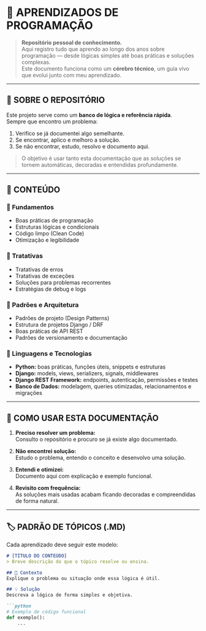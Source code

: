 # 🧠 APRENDIZADOS DE PROGRAMAÇÃO

> **Repositório pessoal de conhecimento.**  
> Aqui registro tudo que aprendo ao longo dos anos sobre programação — desde lógicas simples até boas práticas e soluções complexas.  
> Este documento funciona como um **cérebro técnico**, um guia vivo que evolui junto com meu aprendizado.

---

## 📘 SOBRE O REPOSITÓRIO

Este projeto serve como um **banco de lógica e referência rápida**.  
Sempre que encontro um problema:
1. Verifico se já documentei algo semelhante.
2. Se encontrar, aplico e melhoro a solução.
3. Se não encontrar, estudo, resolvo e documento aqui.

> O objetivo é usar tanto esta documentação que as soluções se tornem automáticas, decoradas e entendidas profundamente.

---

## 📂 CONTEÚDO

### 🔧 Fundamentos
- Boas práticas de programação  
- Estruturas lógicas e condicionais  
- Código limpo (Clean Code)  
- Otimização e legibilidade  

### 🧰 Tratativas
- Tratativas de erros  
- Tratativas de exceções  
- Soluções para problemas recorrentes  
- Estratégias de debug e logs  

### 🧩 Padrões e Arquitetura
- Padrões de projeto (Design Patterns)  
- Estrutura de projetos Django / DRF  
- Boas práticas de API REST  
- Padrões de versionamento e documentação  

### 🐍 Linguagens e Tecnologias
- **Python:** boas práticas, funções úteis, snippets e estruturas  
- **Django:** models, views, serializers, signals, middlewares  
- **Django REST Framework:** endpoints, autenticação, permissões e testes  
- **Banco de Dados:** modelagem, queries otimizadas, relacionamentos e migrações  

---

## 🧱 COMO USAR ESTA DOCUMENTAÇÃO

1. **Preciso resolver um problema:**  
   Consulto o repositório e procuro se já existe algo documentado.

2. **Não encontrei solução:**  
   Estudo o problema, entendo o conceito e desenvolvo uma solução.

3. **Entendi e otimizei:**  
   Documento aqui com explicação e exemplo funcional.

4. **Revisito com frequência:**  
   As soluções mais usadas acabam ficando decoradas e compreendidas de forma natural.

---

## 🏷️ PADRÃO DE TÓPICOS (.MD)

Cada aprendizado deve seguir este modelo:

```markdown
# [TÍTULO DO CONTEÚDO]
> Breve descrição do que o tópico resolve ou ensina.

## 🧩 Contexto
Explique o problema ou situação onde essa lógica é útil.

## 💡 Solução
Descreva a lógica de forma simples e objetiva.

```python
# Exemplo de código funcional
def exemplo():
    ...
